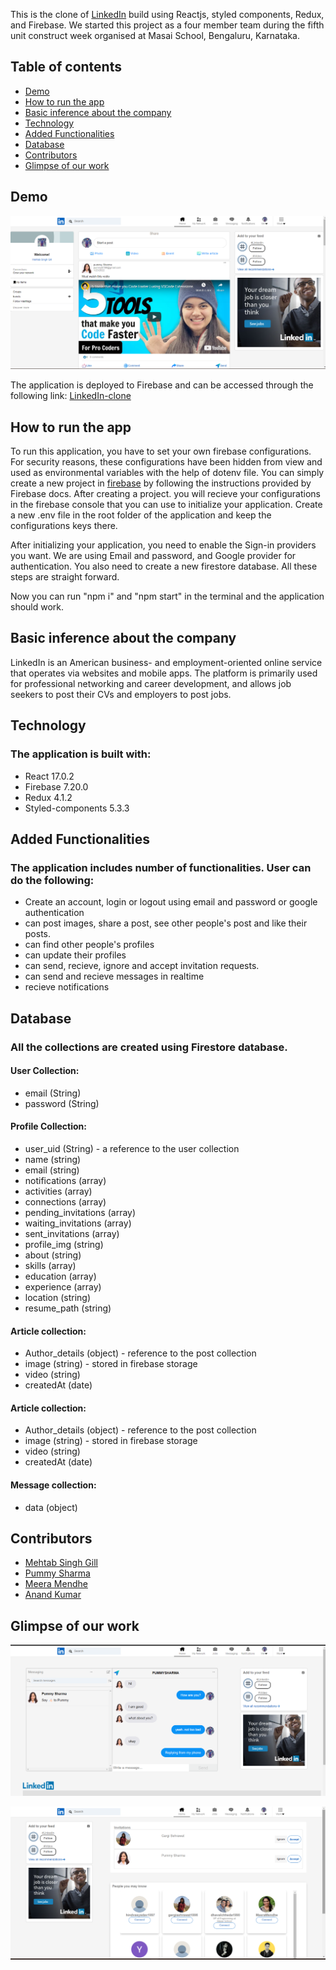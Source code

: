 This is the clone of [LinkedIn](linkedin.com) build using Reactjs, styled components, Redux, and Firebase. We started this project as a four member team during the fifth unit construct week organised at Masai School, Bengaluru, Karnataka. 

## Table of contents

* [Demo](#demo)
* [How to run the app](#how-to-run-the-app)
* [Basic inference about the company](#basic-inference-about-the-company)
* [Technology](#technology)
* [Added Functionalities](#added-functionalities)
* [Database](#database)
* [Contributors](#contributors)
* [Glimpse of our work](#glimpse-of-our-work)

## Demo

![Home-Page](https://github.com/mehtab39/linkedin-clone-project/blob/master/public/images/Home.png)

The application is deployed to Firebase and can be accessed through the following link:
[LinkedIn-clone](https://linkedin-production-app.web.app/)



## How to run the app

To run this application, you have to set your own firebase configurations. For security reasons, these configurations have been hidden from view and used as environmental variables with the help of dotenv file. You can simply create a new project in [firebase](https://console.firebase.google.com/) by following the instructions provided by Firebase docs. After creating a project. you will recieve your configurations in the firebase console that you can use to initialize your application. Create a new .env file in the root folder of the application and keep the configurations keys there.

After initializing your application, you need to enable the Sign-in providers you want. We are using Email and password, and Google provider for authentication. You also need to create a new firestore database. All these steps are straight forward. 

Now you can run "npm i" and "npm start" in the terminal and the application should work.


## Basic inference about the company

LinkedIn is an American business- and employment-oriented online service that operates via websites and mobile apps. The platform is primarily used for professional networking and career development, and allows job seekers to post their CVs and employers to post jobs.

## Technology
### The application is built with:

* React 17.0.2
* Firebase 7.20.0
* Redux 4.1.2
* Styled-components 5.3.3


## Added Functionalities

### The application includes number of functionalities. User can do the following:

* Create an account, login or logout using email and password or google authentication
* can post images, share a post, see other people's post and like their posts.
* can find other people's profiles
* can update their profiles
* can send, recieve, ignore and accept invitation requests.
* can send and recieve messages in realtime 
* recieve notifications



## Database

### All the collections are created using Firestore database.

#### User Collection:
* email (String)
* password (String)

#### Profile Collection:
* user_uid (String) - a reference to the user collection
* name (string)
* email (string)
* notifications (array)
* activities (array)
* connections (array)
* pending_invitations (array)
* waiting_invitations (array)
* sent_invitations (array)
* profile_img (string)
* about (string)
* skills (array)
* education (array)
* experience (array)
* location (string)
* resume_path (string)

#### Article collection:
* Author_details (object) - reference to the post collection
* image (string) - stored in firebase storage
* video (string)
* createdAt (date)

#### Article collection:
* Author_details (object) - reference to the post collection
* image (string) - stored in firebase storage
* video (string)
* createdAt (date)

#### Message collection:
* data (object)


## Contributors

* [Mehtab Singh Gill](https://github.com/mehtab39)
* [Pummy Sharma](https://github.com/pummysh)
* [Meera Mendhe](https://github.com/MeeraMendhe)
* [Anand Kumar](https://github.com/anandKmrSharma)




## Glimpse of our work


![Message](https://github.com/mehtab39/linkedin-clone-project/blob/master/public/images/Message.png)


![Connections](https://github.com/mehtab39/linkedin-clone-project/blob/master/public/images/Connection.png)





